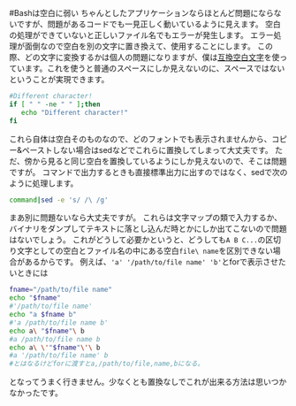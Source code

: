 #Bashは空白に弱い
ちゃんとしたアプリケーションならほとんど問題にならないですが、問題があるコードでも一見正しく動いているように見えます。
空白の処理ができていないと正しいファイル名でもエラーが発生します。
エラー処理が面倒なので空白を別の文字に置き換えて、使用することにします。
この際、どの文字に変換するかは個人の問題になりますが、僕は[互換空白文字](https://ja.wikipedia.org/wiki/Unicode%E6%96%87%E5%AD%97%E3%81%AE%E3%83%9E%E3%83%83%E3%83%94%E3%83%B3%E3%82%B0#.E7.A9.BA.E7.99.BD)を使っています。これを使うと普通のスペースにしか見えないのに、スペースではないということが実現できます。

```bash
#Different character!
if [ " " -ne " " ];then
   echo "Different character!"
fi
```
これら自体は空白そのものなので、どのフォントでも表示されませんから、コピー&ペーストしない場合はsedなどでこれらに置換してしまって大丈夫です。
ただ、傍から見ると同じ空白を置換しているようにしか見えないので、そこは問題ですが。
コマンドで出力するときも直接標準出力に出すのではなく、sedで次のように処理します。

```bash
command|sed -e 's/ /\ /g'
```
まあ別に問題ないなら大丈夫ですが。
これらは文字マップの類で入力するか、バイナリをダンプしてテキストに落とし込んだ時とかにしか出てこないので問題はないでしょう。
これがどうして必要かというと、どうしても`A B C...`の区切り文字としての空白とファイル名の中にある空白`file\ name`を区別できない場合があるからです。
例えば、`'a' '/path/to/file name' 'b'`とforで表示させたいときには

```bash
fname="/path/to/file name"
echo "$fname"
#'/path/to/file name'
echo "a $fname b"
#'a /path/to/file name b'
echo a\ "$fname"\ b
#a /path/to/file name b
echo a\ \'"$fname"\'\ b
#a '/path/to/file name' b
#とはなるけどforに渡すとa,/path/to/file,name,bになる。
```
となってうまく行きません。少なくとも置換なしでこれが出来る方法は思いつかなかったです。
